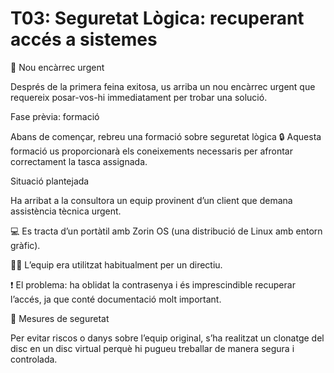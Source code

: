 # T03: Seguretat Lògica: recuperant accés a sistemes

🚨 Nou encàrrec urgent

Després de la primera feina exitosa, us arriba un nou encàrrec urgent que requereix posar-vos-hi immediatament per trobar una solució.

Fase prèvia: formació

Abans de començar, rebreu una formació sobre seguretat lògica 🔒
Aquesta formació us proporcionarà els coneixements necessaris per afrontar correctament la tasca assignada.

Situació plantejada

Ha arribat a la consultora un equip provinent d’un client que demana assistència tècnica urgent.

💻 Es tracta d’un portàtil amb Zorin OS (una distribució de Linux amb entorn gràfic).

👨‍💼 L’equip era utilitzat habitualment per un directiu.

❗ El problema: ha oblidat la contrasenya i és imprescindible recuperar l’accés, ja que conté documentació molt important.

🧩 Mesures de seguretat

Per evitar riscos o danys sobre l’equip original,
s’ha realitzat un clonatge del disc en un disc virtual
perquè hi pugueu treballar de manera segura i controlada.
